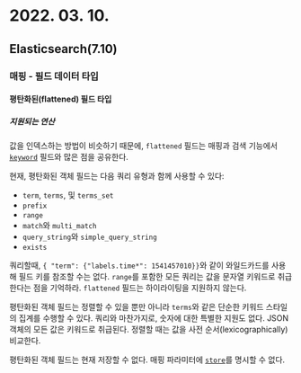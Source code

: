 # 2022. 03. 10.

## Elasticsearch(7.10)

### 매핑 - 필드 데이터 타입

#### 평탄화된(flattened) 필드 타입

##### 지원되는 연산

값을 인덱스하는 방법이 비슷하기 때문에, `flattened` 필드는 매핑과 검색 기능에서 [`keyword`][keyword] 필드와 많은 점을 공유한다.

현재, 평탄화된 객체 필드는 다음 쿼리 유형과 함께 사용할 수 있다:

- `term`, `terms`, 및 `terms_set`
- `prefix`
- `range`
- `match`와 `multi_match`
- `query_string`와 `simple_query_string`
- `exists`

쿼리할때, `{ "term": {"labels.time*": 1541457010}}`와 같이 와일드카드를 사용해 필드 키를 참조할 수는 없다. `range`를 포함한 모든 쿼리는 값을 문자열 키워드로 취급한다는 점을 기억하라. `flattened` 필드는 하이라이팅을 지원하지 않는다.

평탄화된 객체 필드는 정렬할 수 있을 뿐만 아니라 `terms`와 같은 단순한 키워드 스타일의 집계를 수행할 수 있다. 쿼리와 마찬가지로, 숫자에 대한 특별한 지원도 없다. JSON 객체의 모든 값은 키워드로 취급된다. 정렬할 때는 값을 사전 순서(lexicographically) 비교한다.

평탄화된 객체 필드는 현재 저장할 수 없다. 매핑 파라미터에 [`store`][mapping-store]를 명시할 수 없다.



[keyword]: https://www.elastic.co/guide/en/elasticsearch/reference/7.10/keyword.html
[mapping-store]: https://www.elastic.co/guide/en/elasticsearch/reference/7.10/mapping-store.html